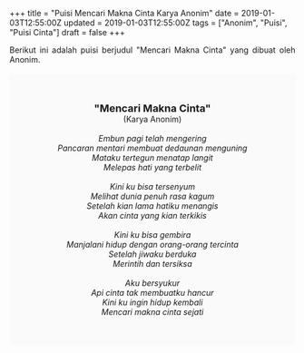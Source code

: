 +++
title = "Puisi Mencari Makna Cinta Karya Anonim"
date = 2019-01-03T12:55:00Z
updated = 2019-01-03T12:55:00Z
tags = ["Anonim", "Puisi", "Puisi Cinta"]
draft = false
+++

<div dir="ltr" style="text-align: left;" trbidi="on"><div style="text-align: justify;">Berikut ini adalah puisi berjudul "Mencari Makna Cinta" yang dibuat oleh Anonim.</div><br /><div style="background: #FAFAFA; font-size: 14px; height: auto; margin: 0 auto; padding: 50px; text-align: center; width: auto;"><span style="font-size: 18px;"><b>"Mencari Makna Cinta"</b></span><br />(Karya Anonim)<br /><br /><i>Embun pagi telah mengering<br />Pancaran mentari membuat dedaunan menguning<br />Mataku tertegun menatap langit<br />Melepas hati yang terbelit<br /><br />Kini ku bisa tersenyum<br />Melihat dunia penuh rasa kagum<br />Setelah kian lama hatiku menangis<br />Akan cinta yang kian terkikis<br /><br />Kini ku bisa gembira<br />Manjalani hidup dengan orang-orang tercinta<br />Setelah jiwaku berduka<br />Merintih dan tersiksa<br /><br />Aku bersyukur<br />Api cinta tak membuatku hancur<br />Kini ku ingin hidup kembali<br />Mencari makna cinta sejati</i> </div></div>
